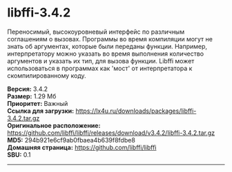 # libffi-3.4.2
Переносимый, высокоуровневый интерфейс по различным соглашениям о вызовах. Программы во время компиляции могут не знать об аргументах, которые были переданы функции. Например, интерпретатору можно указать во время выполнения количество аргументов и указать их тип, для вызова функции. Libffi может использоваться в программах как 'мост' от интерпретатора к скомпилированному коду.

**Версия:** 3.4.2<br />
**Размер:** 1.29 Мб<br />
**Приоритет:** Важный<br />
**Ссылка для загрузки:** https://lx4u.ru/downloads/packages/libffi-3.4.2.tar.gz<br />
**Оригинальное расположение:** https://github.com/libffi/libffi/releases/download/v3.4.2/libffi-3.4.2.tar.gz<br/>
**MD5:** 294b921e6cf9ab0fbaea4b639f8fdbe8<br />
**Домашняя страница:** https://github.com/libffi/libffi
<br />**SBU:** 0.1

***
